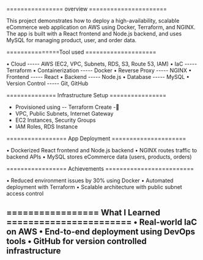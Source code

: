 ================ overview ======================

This project demonstrates how to deploy a high-availability, scalable eCommerce web application on AWS using Docker, Terraform, and NGINX. The app is built with a React frontend and Node.js backend, and uses MySQL for managing product, user, and order data.

===============Tool used ====================

•	Cloud -----  AWS (EC2, VPC, Subnets, RDS, S3, Route 53, IAM)
•	IaC ----- Terraform
•	Containerization ----- Docker
•	Reverse Proxy ----- NGINX
•	Frontend ----- React
•	Backend ----- Node.js
•	Database ----- MySQL
•	Version Control ----- Git, GitHub

============== Infrastructure Setup ================

  - Provisioned using -- Terraform 
Create -
  - VPC, Public Subnets, Internet Gateway
  - EC2 Instances, Security Groups
  - IAM Roles, RDS Instance

================= App Deployment =====================

•	Dockerized React frontend and Node.js backend
•	NGINX routes traffic to backend APIs
•	MySQL stores eCommerce data (users, products, orders)

================= Achievements =========================

•	Reduced environment issues by 30% using Docker
•	Automated deployment with Terraform
•	Scalable architecture with public subnet access control

================= What I Learned =======================
•	Real-world IaC on AWS
•	End-to-end deployment using DevOps tools
•	GitHub for version controlled infrastructure
-------------------------------------------------------------------------------------------------------------------------------
